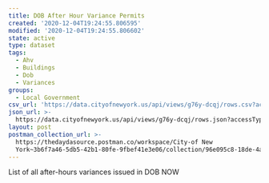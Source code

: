 ```yaml
---
title: DOB After Hour Variance Permits
created: '2020-12-04T19:24:55.806595'
modified: '2020-12-04T19:24:55.806602'
state: active
type: dataset
tags:
  - Ahv
  - Buildings
  - Dob
  - Variances
groups:
  - Local Government
csv_url: 'https://data.cityofnewyork.us/api/views/g76y-dcqj/rows.csv?accessType=DOWNLOAD'
json_url: >-
  https://data.cityofnewyork.us/api/views/g76y-dcqj/rows.json?accessType=DOWNLOAD
layout: post
postman_collection_url: >-
  https://thedaydasource.postman.co/workspace/City-of New
  York~3b6f7a46-5db5-42b1-80fe-9fbef41e3e06/collection/96e095c8-18de-4a04-bec4-f56de2a185e0
---
```

List of all after-hours variances issued in DOB NOW
